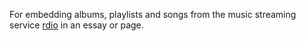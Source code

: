 For embedding albums, playlists and songs from the music streaming service [rdio](http://rdio.com/) in an essay or page.